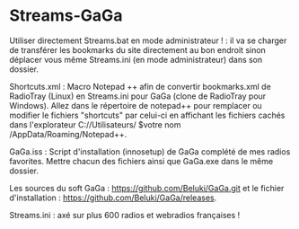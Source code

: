 # Streams-GaGa

Utiliser directement Streams.bat en mode administrateur ! : il va se charger de transférer les bookmarks du site directement au bon endroit sinon déplacer vous même Streams.ini (en mode administrateur) dans son dossier.

Shortcuts.xml : Macro Notepad ++ afin de convertir bookmarks.xml de RadioTray (Linux) en Streams.ini pour GaGa (clone de RadioTray pour Windows). Allez dans le répertoire de notepad++ pour remplacer ou modifier le fichiers "shortcuts" par celui-ci en affichant les fichiers cachés dans l'explorateur C://Utilisateurs/ $votre nom /AppData/Roaming/Notepad++.

GaGa.iss : Script d'installation (innosetup) de GaGa complété de mes radios favorites. Mettre chacun des fichiers ainsi que GaGa.exe dans le même dossier.

Les sources du soft GaGa : https://github.com/Beluki/GaGa.git et le fichier d'installation : https://github.com/Beluki/GaGa/releases.

Streams.ini : axé sur plus 600 radios et webradios françaises !
